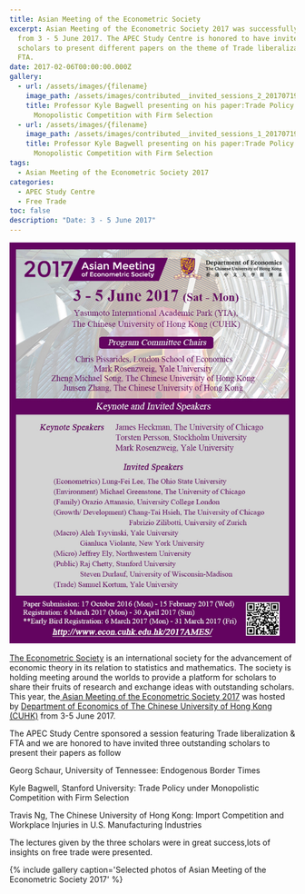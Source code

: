 ```yaml
---
title: Asian Meeting of the Econometric Society
excerpt: Asian Meeting of the Econometric Society 2017 was successfully held
  from 3 - 5 June 2017. The APEC Study Centre is honored to have invite three
  scholars to present different papers on the theme of Trade liberalization &
  FTA.
date: 2017-02-06T00:00:00.000Z
gallery:
  - url: /assets/images/{filename}
    image_path: /assets/images/contributed__invited_sessions_2_20170719_1448558318.jpg
    title: Professor Kyle Bagwell presenting on his paper:Trade Policy under
      Monopolistic Competition with Firm Selection
  - url: /assets/images/{filename}
    image_path: /assets/images/contributed__invited_sessions_1_20170719_1071676215.jpg
    title: Professor Kyle Bagwell presenting on his paper:Trade Policy under
      Monopolistic Competition with Firm Selection
tags:
  - Asian Meeting of the Econometric Society 2017
categories:
  - APEC Study Centre
  - Free Trade
toc: false
description: "Date: 3 - 5 June 2017"
---
```

![2017_Asian_Meeting](/assets/old_images/2017_Asian_Meeting_of_the_Econometric_Society_Aug_2016-3.jpg)

  [The Econometric Society](https://www.econometricsociety.org/) is an international society for the advancement  of economic theory in its relation to statistics and mathematics. The society is holding meeting around the worlds to provide a platform for scholars to share their fruits of research and exchange ideas with outstanding scholars. This year, the[ Asian Meeting of the Econometric Society 2017](http://www.econ.cuhk.edu.hk/2017AMES/) was hosted by [Department of Economics of The Chinese University of Hong Kong (CUHK)](http://www.econ.cuhk.edu.hk/econ/en-gb/) from 3-5 June 2017.

  The APEC Study Centre sponsored a session featuring Trade liberalization & FTA and we are honored to have invited three outstanding scholars to present their papers as follow

  Georg Schaur, University of Tennessee:  Endogenous Border Times

  Kyle Bagwell, Stanford University: Trade Policy under Monopolistic Competition with Firm Selection

  Travis Ng, The Chinese University of Hong Kong: Import Competition and Workplace Injuries in U.S. Manufacturing Industries

  The lectures given by the three scholars were in great success,lots of insights on free trade were presented.

 {% include gallery caption='Selected photos of Asian Meeting of the Econometric Society 2017' %}
